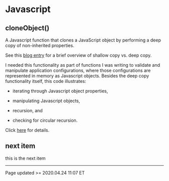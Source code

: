 # Javascript

## cloneObject()

A Javascript function that clones a JavaScript object by performing a deep copy of non-inherited properties.

See this [blog entry](/pages/blog.md#04/24_-_Shallow_Copy_vs._Deep_Copy,_and_cloneObject) for a brief overview of shallow copy vs. deep copy.

I needed this functionality as part of functions I was writing to validate and manipulate application configurations, where those configurations are represented in memory as Javascript objects.  Besides the deep copy functionality itself, this code illustrates:

 - iterating through Javascript object properties,

 - manipulating Javascript objects,

 - recursion, and

 - checking for circular recursion.

Click [here](cloneObject.md) for details.

## next item

this is the next item

<hr class="tight"><p class="timestamp">Page updated >= 2020.04.24 11:07 ET</p>
